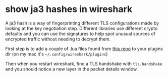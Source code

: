 # show ja3 hashes in wireshark

A ja3 hash is a way of fingerprinting different TLS configurations made by looking at the key negotiation step. Different libraries use different crypto defaults and you can use the signatures to help spot unusual sources of encrypted traffic without needing to decrypt them.

First step is to add a couple of .lua files found from [this repo](https://github.com/fullylegit/ja3) to your plugins dir
(on my mac it's `~/.config/wireshark/plugins`)

Then when you restart wireshark, find a TLS handshake with `tls.handshake` and you should notice a new layer in the packet details window.
